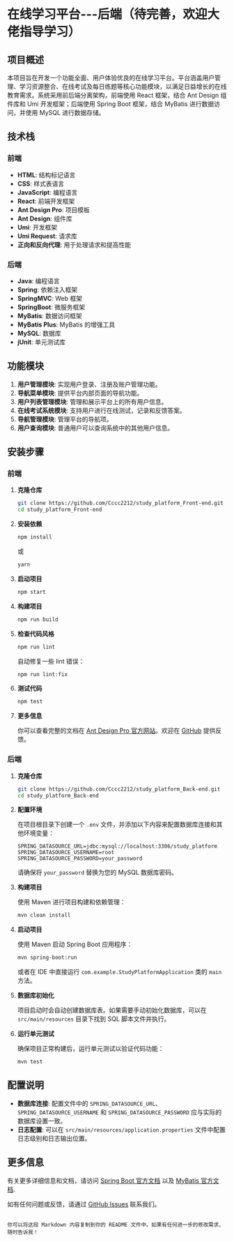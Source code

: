 # 在线学习平台---后端（待完善，欢迎大佬指导学习）

## 项目概述

本项目旨在开发一个功能全面、用户体验优良的在线学习平台。平台涵盖用户管理、学习资源整合、在线考试及每日练题等核心功能模块，以满足日益增长的在线教育需求。系统采用前后端分离架构，前端使用 React 框架，结合 Ant Design 组件库和 Umi 开发框架；后端使用 Spring Boot 框架，结合 MyBatis 进行数据访问，并使用 MySQL 进行数据存储。

## 技术栈

### 前端

- **HTML**: 结构标记语言
- **CSS**: 样式表语言
- **JavaScript**: 编程语言
- **React**: 前端开发框架
- **Ant Design Pro**: 项目模板
- **Ant Design**: 组件库
- **Umi**: 开发框架
- **Umi Request**: 请求库
- **正向和反向代理**: 用于处理请求和提高性能

### 后端

- **Java**: 编程语言
- **Spring**: 依赖注入框架
- **SpringMVC**: Web 框架
- **SpringBoot**: 微服务框架
- **MyBatis**: 数据访问框架
- **MyBatis Plus**: MyBatis 的增强工具
- **MySQL**: 数据库
- **jUnit**: 单元测试库

## 功能模块

1. **用户管理模块**: 实现用户登录、注册及账户管理功能。
2. **导航菜单模块**: 提供平台内部页面的导航功能。
3. **用户列表管理模块**: 管理和展示平台上的所有用户信息。
4. **在线考试系统模块**: 支持用户进行在线测试，记录和反馈答案。
5. **导航管理模块**: 管理平台的导航项。
6. **用户查询模块**: 普通用户可以查询系统中的其他用户信息。

## 安装步骤

### 前端

1. **克隆仓库**

   ```bash
   git clone https://github.com/Cccc2212/study_platform_Front-end.git
   cd study_platform_Front-end
   ```

2. **安装依赖**

   ```bash
   npm install
   ```

   或

   ```bash
   yarn
   ```

3. **启动项目**

   ```bash
   npm start
   ```

4. **构建项目**

   ```bash
   npm run build
   ```

5. **检查代码风格**

   ```bash
   npm run lint
   ```

   自动修复一些 lint 错误：

   ```bash
   npm run lint:fix
   ```

6. **测试代码**

   ```bash
   npm test
   ```

7. **更多信息**

   你可以查看完整的文档在 [Ant Design Pro 官方网站](https://pro.ant.design)。欢迎在 [GitHub](https://github.com/ant-design/ant-design-pro) 提供反馈。

### 后端

1. **克隆仓库**

   ```bash
   git clone https://github.com/Cccc2212/study_platform_Back-end.git
   cd study_platform_Back-end
   ```

2. **配置环境**

   在项目根目录下创建一个 `.env` 文件，并添加以下内容来配置数据库连接和其他环境变量：

   ```
   SPRING_DATASOURCE_URL=jdbc:mysql://localhost:3306/study_platform
   SPRING_DATASOURCE_USERNAME=root
   SPRING_DATASOURCE_PASSWORD=your_password
   ```

   请确保将 `your_password` 替换为您的 MySQL 数据库密码。

3. **构建项目**

   使用 Maven 进行项目构建和依赖管理：

   ```bash
   mvn clean install
   ```

4. **启动项目**

   使用 Maven 启动 Spring Boot 应用程序：

   ```bash
   mvn spring-boot:run
   ```

   或者在 IDE 中直接运行 `com.example.StudyPlatformApplication` 类的 `main` 方法。

5. **数据库初始化**

   项目启动时会自动创建数据库表。如果需要手动初始化数据库，可以在 `src/main/resources` 目录下找到 SQL 脚本文件并执行。

6. **运行单元测试**

   确保项目正常构建后，运行单元测试以验证代码功能：

   ```bash
   mvn test
   ```

## 配置说明

- **数据库连接**: 配置文件中的 `SPRING_DATASOURCE_URL`、`SPRING_DATASOURCE_USERNAME` 和 `SPRING_DATASOURCE_PASSWORD` 应与实际的数据库设置一致。
- **日志配置**: 可以在 `src/main/resources/application.properties` 文件中配置日志级别和日志输出位置。

## 更多信息

有关更多详细信息和文档，请访问 [Spring Boot 官方文档](https://docs.spring.io/spring-boot/docs/current/reference/htmlsingle/) 以及 [MyBatis 官方文档](https://mybatis.org/mybatis-3/).

如有任何问题或反馈，请通过 [GitHub Issues](https://github.com/Cccc2212/study_platform_Back-end/issues) 联系我们。
```

你可以将这段 Markdown 内容复制到你的 README 文件中。如果有任何进一步的修改需求，随时告诉我！

